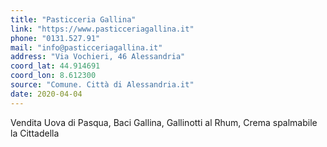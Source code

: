 ```yaml
---
title: "Pasticceria Gallina"
link: "https://www.pasticceriagallina.it"
phone: "0131.527.91"
mail: "info@pasticceriagallina.it"
address: "Via Vochieri, 46 Alessandria"
coord_lat: 44.914691
coord_lon: 8.612300
source: "Comune. Città di Alessandria.it"
date: 2020-04-04
---
```


Vendita Uova di Pasqua, Baci Gallina, Gallinotti al Rhum, Crema spalmabile la Cittadella
